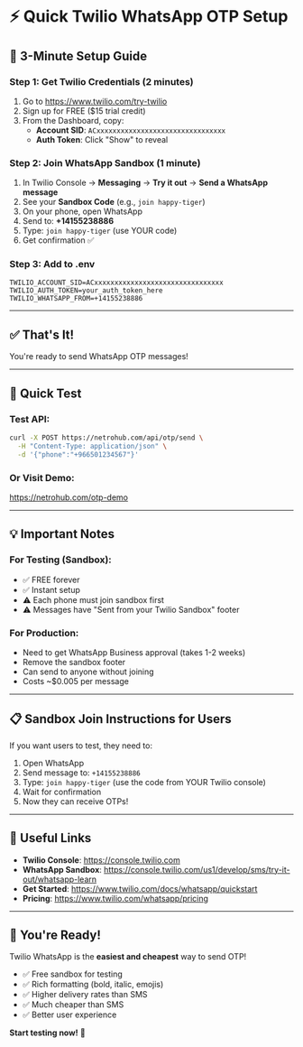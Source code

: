 # ⚡ Quick Twilio WhatsApp OTP Setup

## 🎯 **3-Minute Setup Guide**

### **Step 1: Get Twilio Credentials (2 minutes)**

1. Go to https://www.twilio.com/try-twilio
2. Sign up for FREE ($15 trial credit)
3. From the Dashboard, copy:
   - **Account SID**: `ACxxxxxxxxxxxxxxxxxxxxxxxxxxxxxxxx`
   - **Auth Token**: Click "Show" to reveal

### **Step 2: Join WhatsApp Sandbox (1 minute)**

1. In Twilio Console → **Messaging** → **Try it out** → **Send a WhatsApp message**
2. See your **Sandbox Code** (e.g., `join happy-tiger`)
3. On your phone, open WhatsApp
4. Send to: **+14155238886**
5. Type: `join happy-tiger` (use YOUR code)
6. Get confirmation ✅

### **Step 3: Add to .env**

```env
TWILIO_ACCOUNT_SID=ACxxxxxxxxxxxxxxxxxxxxxxxxxxxxxxxx
TWILIO_AUTH_TOKEN=your_auth_token_here
TWILIO_WHATSAPP_FROM=+14155238886
```

---

## ✅ **That's It!**

You're ready to send WhatsApp OTP messages!

---

## 🧪 **Quick Test**

### **Test API:**

```bash
curl -X POST https://netrohub.com/api/otp/send \
  -H "Content-Type: application/json" \
  -d '{"phone":"+966501234567"}'
```

### **Or Visit Demo:**

https://netrohub.com/otp-demo

---

## 💡 **Important Notes**

### **For Testing (Sandbox):**
- ✅ FREE forever
- ✅ Instant setup
- ⚠️ Each phone must join sandbox first
- ⚠️ Messages have "Sent from your Twilio Sandbox" footer

### **For Production:**
- Need to get WhatsApp Business approval (takes 1-2 weeks)
- Remove the sandbox footer
- Can send to anyone without joining
- Costs ~$0.005 per message

---

## 📋 **Sandbox Join Instructions for Users**

If you want users to test, they need to:

1. Open WhatsApp
2. Send message to: `+14155238886`
3. Type: `join happy-tiger` (use the code from YOUR Twilio console)
4. Wait for confirmation
5. Now they can receive OTPs!

---

## 🔗 **Useful Links**

- **Twilio Console**: https://console.twilio.com
- **WhatsApp Sandbox**: https://console.twilio.com/us1/develop/sms/try-it-out/whatsapp-learn
- **Get Started**: https://www.twilio.com/docs/whatsapp/quickstart
- **Pricing**: https://www.twilio.com/whatsapp/pricing

---

## 🎉 **You're Ready!**

Twilio WhatsApp is the **easiest and cheapest** way to send OTP!

- ✅ Free sandbox for testing
- ✅ Rich formatting (bold, italic, emojis)
- ✅ Higher delivery rates than SMS
- ✅ Much cheaper than SMS
- ✅ Better user experience

**Start testing now!** 🚀


